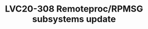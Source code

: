 ---
categories:
- lvc20
description: This session will provide an update on what has been happening in the
  remoteproc and RPMSG subsystems over the last 12 months. This will include features
  contributed by both Linaro and the OpenAMP community. We also intend to give an
  overview of the ongoing work and where things are headed for the next 6 months.
image: /assets/images/featured-images/lvc20/LVC20-308.png
session_id: LVC20-308
session_room: '[Track 1] IoT/Edge/Embedded'
session_slot:
  end_time: 2020-09-24 17:20
  start_time: 2020-09-24 16:55
session_speakers:
- speaker_bio: Mathieu Poirier has been part of the Linaro organisation since its
    inception in 2010. From there he has helped members with upstreaming, worked on
    the android open source project, addressed issues in the kernel&#39;s deadline
    scheduler and worked on the CoreSight subsystem that he currently maintains. &lt;br
    /&gt; &lt;br /&gt; Mike Leach has nearly 20 years experience working at ARM, specialising
    in debug tools and architecture, collaborating with the ARM hardware designers
    providing a software perspective on the latest technologies. He is currently working
    as a Linaro assignee on linux drivers for CoreSight and an open source decoder
    - OpenCSD. Previous tasks include interfacing debug tools to RTL simulation &amp;
    developing low level tools for prototype hardware bring up.
  speaker_company: Linaro
  speaker_image: http://avatars.sched.co/7/9e/515654/avatar.jpg.320x320px.jpg?024
  speaker_name: Mathieu Poirier
  speaker_position: Linaro - Arm Ltd.
  speaker_role: speaker
session_track: Linux Kernel
tag: session
tags: Linux Kernel
title: LVC20-308 Remoteproc/RPMSG subsystems update
---